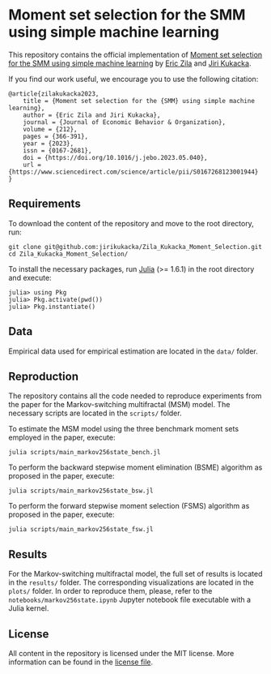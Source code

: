 # Moment set selection for the SMM using simple machine learning

This repository contains the official implementation of [Moment set selection for the SMM using simple machine learning](https://doi.org/10.1016/j.jebo.2023.05.040) by [Eric Zila](mailto:zila.eric@gmail.com) and [Jiri Kukacka](mailto:jiri.kukacka@fsv.cuni.cz).

If you find our work useful, we encourage you to use the following citation:
```
@article{zilakukacka2023,
    title = {Moment set selection for the {SMM} using simple machine learning},
    author = {Eric Zila and Jiri Kukacka},
    journal = {Journal of Economic Behavior & Organization},
    volume = {212},
    pages = {366-391},
    year = {2023},
    issn = {0167-2681},
    doi = {https://doi.org/10.1016/j.jebo.2023.05.040},
    url = {https://www.sciencedirect.com/science/article/pii/S0167268123001944}
}
```

## Requirements

To download the content of the repository and move to the root directory, run:
```
git clone git@github.com:jirikukacka/Zila_Kukacka_Moment_Selection.git
cd Zila_Kukacka_Moment_Selection/
```

To install the necessary packages, run [Julia]((https://julialang.org/)) (>= 1.6.1) in the root directory and execute:
```
julia> using Pkg
julia> Pkg.activate(pwd())
julia> Pkg.instantiate()
```

## Data

Empirical data used for empirical estimation are located in the `data/` folder. 

## Reproduction

The repository contains all the code needed to reproduce experiments from the paper for the Markov-switching multifractal (MSM) model. The necessary scripts are located in the `scripts/` folder.

To estimate the MSM model using the three benchmark moment sets employed in the paper, execute:
```
julia scripts/main_markov256state_bench.jl
```

To perform the backward stepwise moment elimination (BSME) algorithm as proposed in the paper, execute:
```
julia scripts/main_markov256state_bsw.jl
```

To perform the forward stepwise moment selection (FSMS) algorithm as proposed in the paper, execute:
```
julia scripts/main_markov256state_fsw.jl
```

## Results

For the Markov-switching multifractal model, the full set of results is located in the `results/` folder. The corresponding visualizations are located in the `plots/` folder. In order to reproduce them, please, refer to the `notebooks/markov256state.ipynb` Jupyter notebook file executable with a Julia kernel.

## License

All content in the repository is licensed under the MIT license. More information can be found in the [license file](LICENSE).
